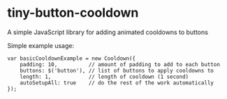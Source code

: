 tiny-button-cooldown
====================

A simple JavaScript library for adding animated cooldowns to buttons

Simple example usage:

    var basicCooldownExample = new Cooldown({
        padding: 10,          // amount of padding to add to each button
        buttons: $('button'), // list of buttons to apply cooldowns to
        length: 1,            // length of cooldown (1 second)
        autoSetupAll: true    // do the rest of the work automatically
    });
